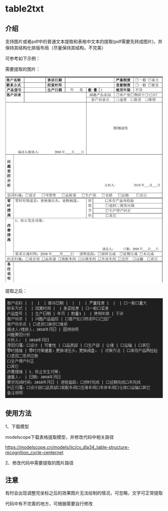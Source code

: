 # table2txt

## 介绍
支持图片或者pdf中的普通文本提取和表格中文本的提取(pdf需要先转成图片)，并保持其结构化排版布局（尽量保持其结构，不完美）

可参考如下示例：

需要提取的图片：

![需要提取的图片](./imgs/2.jpg "表格")

提取之后：

![提取之后的图片](./imgs/extract_2.png "表格")

## 使用方法

1、下载模型

modelscope下载表格提取模型，并修改代码中相关路径

https://modelscope.cn/models/iic/cv_dla34_table-structure-recognition_cycle-centernet

2、修改代码中需要提取的图片路径

## 注意

有时会出现调整完坐标之后的效果图片无法绘制的情况，可忽略，文字可正常提取

代码中有不完善的地方，可根据需要自行修改
